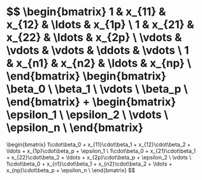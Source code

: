 $$
\begin{bmatrix}
1 & x_{11} & x_{12} & \ldots & x_{1p} \\
1 & x_{21} & x_{22} & \ldots & x_{2p} \\
\vdots & \vdots & \vdots & \ddots & \vdots \\
1 & x_{n1} & x_{n2} & \ldots & x_{np} \\
\end{bmatrix}
\begin{bmatrix}
\beta_0 \\
\beta_1 \\
\vdots \\
\beta_p \\
\end{bmatrix}
+
\begin{bmatrix}
\epsilon_1 \\
\epsilon_2 \\
\vdots \\
\epsilon_n \\
\end{bmatrix}
=
\begin{bmatrix}
1\cdot\beta_0 + x_{11}\cdot\beta_1 + x_{12}\cdot\beta_2 + \ldots + x_{1p}\cdot\beta_p + \epsilon_1 \\
1\cdot\beta_0 + x_{21}\cdot\beta_1 + x_{22}\cdot\beta_2 + \ldots + x_{2p}\cdot\beta_p + \epsilon_2 \\
\vdots \\
1\cdot\beta_0 + x_{n1}\cdot\beta_1 + x_{n2}\cdot\beta_2 + \ldots + x_{np}\cdot\beta_p + \epsilon_n \\
\end{bmatrix}
$$
